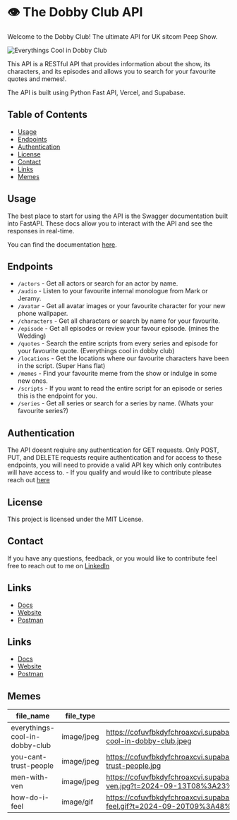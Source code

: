 # 👁️ The Dobby Club API

Welcome to the Dobby Club! The ultimate API for UK sitcom Peep Show.

![Everythings Cool in Dobby Club](https://cofuvfbkdyfchroaxcvi.supabase.co/storage/v1/object/public/memes/everythings-cool-in-dobby-club.jpeg)

This API is a RESTful API that provides information about the show, its characters, and its episodes and allows you to search for your favourite quotes and memes!. 

The API is built using Python Fast API, Vercel, and Supabase.

## Table of Contents

- [Usage](#usage)
- [Endpoints](#endpoints)
- [Authentication](#authentication)
- [License](#license)
- [Contact](#contact)
- [Links](#links)
- [Memes](#memes)

## Usage

The best place to start for using the API is the Swagger documentation built into FastAPI. These docs allow you to interact with the API and see the responses in real-time.

You can find the documentation [here](https://thedobby.club/docs/).

## Endpoints
- `/actors` - Get all actors or search for an actor by name.
- `/audio` - Listen to your favourite internal monologue from Mark or Jeramy.
- `/avatar` - Get all avatar images or your favourite character for your new phone wallpaper.
- `/characters` - Get all characters or search by name for your favourite.
- `/episode` - Get all episodes or review your favour episode. (mines the Wedding)
- `/quotes` - Search the entire scripts from every series and episode for your favourite quote. (Everythings cool in dobby club)
- `/locations` - Get the locations where our favourite characters have been in the script. (Super Hans flat)
- `/memes` - Find your favourite meme from the show or indulge in some new ones.
- `/scripts` - If you want to read the entire script for an episode or series this is the endpoint for you.
- `/series` - Get all series or search for a series by name. (Whats your favourite series?)

## Authentication

The API doesnt reqiuire any authentication for GET requests. Only POST, PUT, and DELETE requests require authentication and for access to these endpoints, you will need to provide a valid API key which only contributes will have access to. - If you qualify and would like to contribute please reach out [here](#contact)

## License

This project is licensed under the MIT License.

## Contact

If you have any questions, feedback, or you would like to contribute feel free to reach out to me on [LinkedIn](https://www.linkedin.com/in/jordan-prescott)

## Links
- [Docs](https://thedobby.club/docs/)
- [Website](https://jordan-prescott/portfolio/peep-show-api)
- [Postman](https://www.postman.com/lively-spaceship-757822/workspace/the-dobby-club/collection/13389112-74eb133b-8ee1-4e7e-bb22-ccdb4490d090?action=share&creator=13389112&active-environment=13389112-617870ff-bad0-4861-bfd6-8b4d152b999f)

## Links
- [Docs](https://thedobby.club/docs/)
- [Website](https://jordan-prescott/portfolio/peep-show-api)
- [Postman](https://www.postman.com/lively-spaceship-757822/workspace/the-dobby-club/collection/13389112-74eb133b-8ee1-4e7e-bb22-ccdb4490d090?action=share&creator=13389112&active-environment=13389112-617870ff-bad0-4861-bfd6-8b4d152b999f)

## Memes

| file_name | file_type | file_url |
|-----------|-----------|----------|
| everythings-cool-in-dobby-club | image/jpeg | https://cofuvfbkdyfchroaxcvi.supabase.co/storage/v1/object/public/memes/everythings-cool-in-dobby-club.jpeg |
| you-cant-trust-people | image/jpeg | https://cofuvfbkdyfchroaxcvi.supabase.co/storage/v1/object/public/memes/you-cant-trust-people.jpg |
| men-with-ven | image/jpeg | https://cofuvfbkdyfchroaxcvi.supabase.co/storage/v1/object/public/memes/men-with-ven.jpg?t=2024-09-13T08%3A23%3A18.963Z |
| how-do-i-feel | image/gif | https://cofuvfbkdyfchroaxcvi.supabase.co/storage/v1/object/public/memes/how-do-i-feel.gif?t=2024-09-20T09%3A48%3A41.090Z |
 